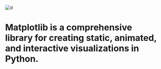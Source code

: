 
![d](https://matplotlib.org/_static/logo2_compressed.svg)

# Matplotlib is a comprehensive library for creating static, animated, and interactive visualizations in Python.



